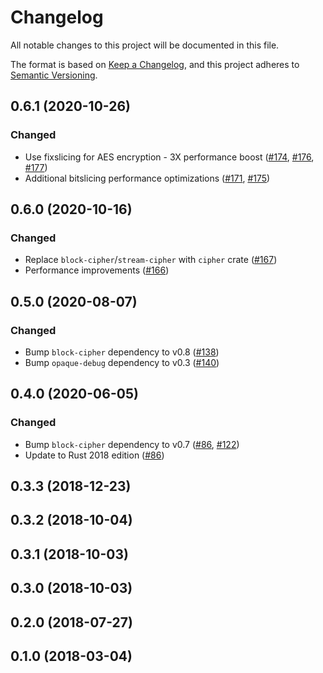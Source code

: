 # Changelog

All notable changes to this project will be documented in this file.

The format is based on [Keep a Changelog](https://keepachangelog.com/en/1.0.0/),
and this project adheres to [Semantic Versioning](https://semver.org/spec/v2.0.0.html).

## 0.6.1 (2020-10-26)
### Changed
- Use fixslicing for AES encryption - 3X performance boost ([#174], [#176], [#177])
- Additional bitslicing performance optimizations ([#171], [#175])

[#177]: https://github.com/RustCrypto/block-ciphers/pull/177
[#176]: https://github.com/RustCrypto/block-ciphers/pull/176
[#175]: https://github.com/RustCrypto/block-ciphers/pull/175
[#174]: https://github.com/RustCrypto/block-ciphers/pull/174
[#171]: https://github.com/RustCrypto/block-ciphers/pull/171

## 0.6.0 (2020-10-16)
### Changed
- Replace `block-cipher`/`stream-cipher` with `cipher` crate ([#167])
- Performance improvements ([#166])

[#167]: https://github.com/RustCrypto/block-ciphers/pull/167
[#166]: https://github.com/RustCrypto/block-ciphers/pull/166

## 0.5.0 (2020-08-07)
### Changed
- Bump `block-cipher` dependency to v0.8 ([#138])
- Bump `opaque-debug` dependency to v0.3 ([#140])

[#138]: https://github.com/RustCrypto/block-ciphers/pull/138
[#140]: https://github.com/RustCrypto/block-ciphers/pull/140

## 0.4.0 (2020-06-05)
### Changed
- Bump `block-cipher` dependency to v0.7 ([#86], [#122])
- Update to Rust 2018 edition ([#86])
 
[#122]: https://github.com/RustCrypto/block-ciphers/pull/122
[#86]: https://github.com/RustCrypto/block-ciphers/pull/86

## 0.3.3 (2018-12-23)

## 0.3.2 (2018-10-04)

## 0.3.1 (2018-10-03)

## 0.3.0 (2018-10-03)

## 0.2.0 (2018-07-27)

## 0.1.0 (2018-03-04)

